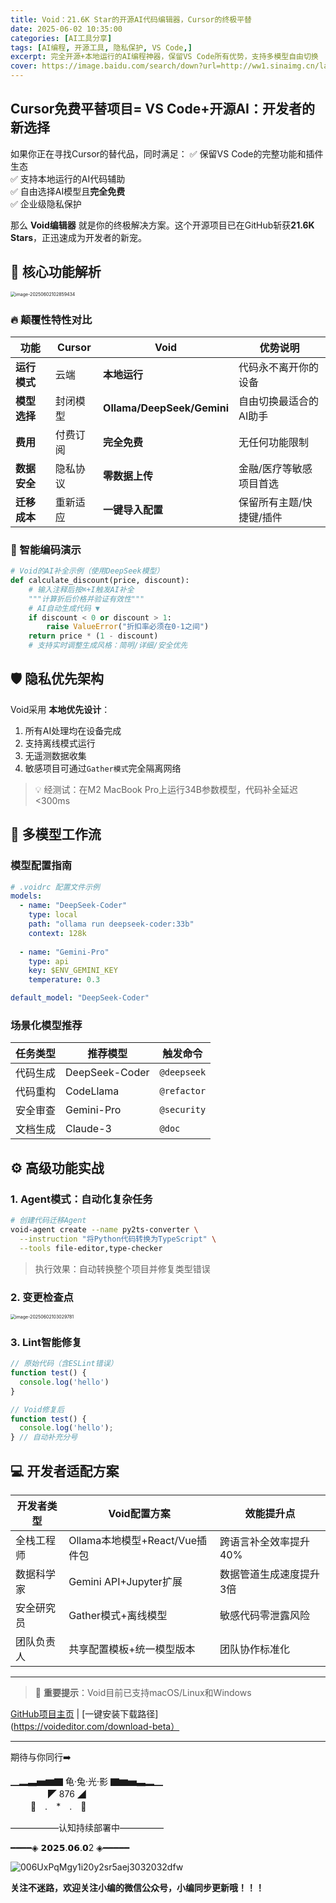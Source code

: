 ```yaml
---
title: Void：21.6K Star的开源AI代码编辑器，Cursor的终极平替
date: 2025-06-02 10:35:00
categories: [AI工具分享]
tags: [AI编程, 开源工具, 隐私保护, VS Code,]
excerpt: 完全开源+本地运行的AI编程神器，保留VS Code所有优势，支持多模型自由切换
cover: https://image.baidu.com/search/down?url=http://ww1.sinaimg.cn/large/006UxPqMgy1i20wer3czuj30h0092wes.jpg
---
```


## Cursor免费平替项目= VS Code+开源AI：开发者的新选择

如果你正在寻找Cursor的替代品，同时满足：
✅ 保留VS Code的完整功能和插件生态  
✅ 支持本地运行的AI代码辅助  
✅ 自由选择AI模型且**完全免费**  
✅ 企业级隐私保护  

那么 **Void编辑器** 就是你的终极解决方案。这个开源项目已在GitHub斩获**21.6K Stars**，正迅速成为开发者的新宠。

## 🚀 核心功能解析

<img src="https://image.baidu.com/search/down?url=http://ww1.sinaimg.cn/large/006UxPqMgy1i20s31juk0j312602wtaa.jpg" alt="image-20250602102859434" style="zoom:50%;" />

### 🔥 颠覆性特性对比

| 功能         | Cursor   | Void                       | 优势说明                 |
| ------------ | -------- | -------------------------- | ------------------------ |
| **运行模式** | 云端     | **本地运行**               | 代码永不离开你的设备     |
| **模型选择** | 封闭模型 | **Ollama/DeepSeek/Gemini** | 自由切换最适合的AI助手   |
| **费用**     | 付费订阅 | **完全免费**               | 无任何功能限制           |
| **数据安全** | 隐私协议 | **零数据上传**             | 金融/医疗等敏感项目首选  |
| **迁移成本** | 重新适应 | **一键导入配置**           | 保留所有主题/快捷键/插件 |

### 🧠 智能编码演示
```python
# Void的AI补全示例（使用DeepSeek模型）
def calculate_discount(price, discount):
    # 输入注释后按⌘+I触发AI补全
    """计算折后价格并验证有效性"""
    # AI自动生成代码 ▼
    if discount < 0 or discount > 1:
        raise ValueError("折扣率必须在0-1之间")
    return price * (1 - discount)
    # 支持实时调整生成风格：简明/详细/安全优先
```

## 🛡️ 隐私优先架构
Void采用 **本地优先设计**：
1. 所有AI处理均在设备完成
2. 支持离线模式运行
3. 无遥测数据收集
4. 敏感项目可通过`Gather模式`完全隔离网络

> 💡 经测试：在M2 MacBook Pro上运行34B参数模型，代码补全延迟<300ms

## 🌈 多模型工作流
### 模型配置指南
```yaml
# .voidrc 配置文件示例
models:
  - name: "DeepSeek-Coder"
    type: local
    path: "ollama run deepseek-coder:33b"
    context: 128k
  
  - name: "Gemini-Pro"
    type: api
    key: $ENV_GEMINI_KEY
    temperature: 0.3

default_model: "DeepSeek-Coder"
```

### 场景化模型推荐
| 任务类型 | 推荐模型       | 触发命令    |
| -------- | -------------- | ----------- |
| 代码生成 | DeepSeek-Coder | `@deepseek` |
| 代码重构 | CodeLlama      | `@refactor` |
| 安全审查 | Gemini-Pro     | `@security` |
| 文档生成 | Claude-3       | `@doc`      |

## ⚙️ 高级功能实战
### 1. Agent模式：自动化复杂任务
```bash
# 创建代码迁移Agent
void-agent create --name py2ts-converter \
  --instruction "将Python代码转换为TypeScript" \
  --tools file-editor,type-checker
```
> 执行效果：自动转换整个项目并修复类型错误

### 2. 变更检查点

<img src="https://image.baidu.com/search/down?url=http://ww1.sinaimg.cn/large/006UxPqMgy1i20sbdli3mj316k0oedja.jpg" alt="image-20250602103029781" style="zoom:50%;" />

### 3. Lint智能修复
```javascript
// 原始代码（含ESLint错误）
function test() { 
  console.log('hello') 
}

// Void修复后
function test() {
  console.log('hello');
} // 自动补充分号
```

## 💻 开发者适配方案
| 开发者类型 | Void配置方案                   | 效能提升点              |
| ---------- | ------------------------------ | ----------------------- |
| 全栈工程师 | Ollama本地模型+React/Vue插件包 | 跨语言补全效率提升40%   |
| 数据科学家 | Gemini API+Jupyter扩展         | 数据管道生成速度提升3倍 |
| 安全研究员 | Gather模式+离线模型            | 敏感代码零泄露风险      |
| 团队负责人 | 共享配置模板+统一模型版本      | 团队协作标准化          |

---

> 🚨 **重要提示**：Void目前已支持macOS/Linux和Windows

[GitHub项目主页](https://github.com/void-ai/void) | [一键安装下载路径](https://voideditor.com/download-beta）

---

期待与你同行➡️

▁▂▃▅▆▇ 龟·兔·光·影 ▇▆▅▃▂▁  
　　　　           ◤ 876 ◢  
　　            🐢　.　*　.　🐇  

—————–认知持续部署中—————

━━━━◈ 𝟮𝟬𝟮𝟱.𝟬𝟲.𝟬2 ◈━━━━━

<img src='https://image.baidu.com/search/down?url=http://ww1.sinaimg.cn/large/006UxPqMgy1i20y2sr5aej3032032dfw.jpg' alt='006UxPqMgy1i20y2sr5aej3032032dfw'/>

**关注不迷路，欢迎关注小编的微信公众号，小编同步更新哦！！！**